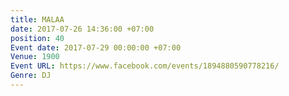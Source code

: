 ```yaml
---
title: MALAA
date: 2017-07-26 14:36:00 +07:00
position: 40
Event date: 2017-07-29 00:00:00 +07:00
Venue: 1900
Event URL: https://www.facebook.com/events/1894880590778216/
Genre: DJ
---
```


